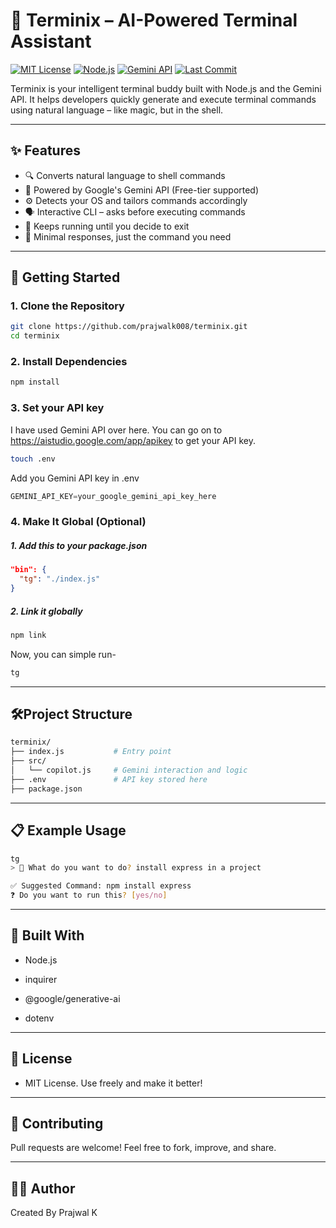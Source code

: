 # 🧠 Terminix – AI-Powered Terminal Assistant
[![MIT License](https://img.shields.io/badge/license-MIT-green.svg)](LICENSE)
[![Node.js](https://img.shields.io/badge/node-%3E%3D18.0.0-brightgreen)](https://nodejs.org/)
[![Gemini API](https://img.shields.io/badge/LLM-Gemini-blue)](https://aistudio.google.com/)
[![Last Commit](https://img.shields.io/github/last-commit/prajwalk008/terminix)](https://github.com/prajwalk008/terminix/commits/main)

Terminix is your intelligent terminal buddy built with Node.js and the Gemini API. It helps developers quickly generate and execute terminal commands using natural language – like magic, but in the shell.

---

## ✨ Features

- 🔍 Converts natural language to shell commands
- 🧠 Powered by Google's Gemini API (Free-tier supported)
- ⚙️ Detects your OS and tailors commands accordingly
- 🗣️ Interactive CLI – asks before executing commands
- 🔁 Keeps running until you decide to exit
- 💬 Minimal responses, just the command you need

---

## 🚀 Getting Started

### 1. Clone the Repository

```bash
git clone https://github.com/prajwalk008/terminix.git
cd terminix
```

### 2. Install Dependencies

```bash
npm install
```

### 3. Set your API key
I have used Gemini API over here. You can go on to https://aistudio.google.com/app/apikey to get your API key.  

```bash
touch .env
```

Add you Gemini API key in .env
```js
GEMINI_API_KEY=your_google_gemini_api_key_here
```

### 4. Make It Global (Optional)

##### 1. Add this to your package.json

```json
"bin": {
  "tg": "./index.js"
}
```
##### 2. Link it globally

```bash
npm link
```

Now, you can simple run-

```bash
tg
```
---
## 🛠️Project Structure
```bash
terminix/
├── index.js           # Entry point
├── src/
│   └── copilot.js     # Gemini interaction and logic
├── .env               # API key stored here
├── package.json
```

---
## 📋 Example Usage
```bash
tg
> 💬 What do you want to do? install express in a project

✅ Suggested Command: npm install express
❓ Do you want to run this? [yes/no]
```
---
## 🧱 Built With
- Node.js

- inquirer

- @google/generative-ai

- dotenv
---
## 📄 License
- MIT License. Use freely and make it better! 

---
## 🙌 Contributing
Pull requests are welcome! Feel free to fork, improve, and share.

---
## 🧑‍💻 Author

Created By Prajwal K







